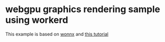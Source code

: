 # webgpu graphics rendering sample using workerd

This example is based on [wonnx](https://github.com/webonnx/wonnx) and [this tutorial](https://sotrh.github.io/learn-wgpu/showcase/windowless/#a-triangle-without-a-window)
